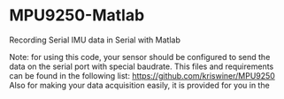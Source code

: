 # MPU9250-Matlab
Recording Serial IMU data in Serial with Matlab

Note: for using this code, your sensor should be configured to send the data on the serial port with special baudrate.
This files and requirements can be found in the following list:  https://github.com/kriswiner/MPU9250
Also for making your data acquisition easily, it is provided for you in the 
